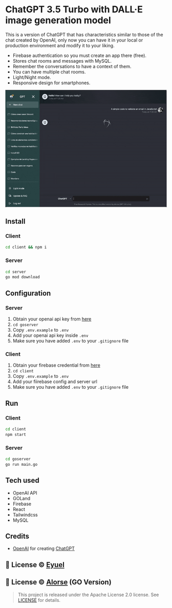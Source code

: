 # ChatGPT 3.5 Turbo with DALL·E image generation model
This is a version of ChatGPT that has characteristics similar to those of the chat created by OpenAI, only now you can have it in your local or production environment and modify it to your liking.
- Firebase authentication so you must create an app there (free).
- Stores chat rooms and messages with MySQL.
- Remember the conversations to have a context of them.
- You can have multiple chat rooms.
- Light/Night mode.
- Responsive design for smartphones.

<img src="demo.gif" width="800px" />

## Install

### Client
```bash
cd client && npm i
```
### Server
```bash
cd server
go mod download
```

## Configuration
### Server
1. Obtain your openai api key from [here](https://openai.com)
2. `cd goserver`
3. Copy `.env.example` to `.env`
4. Add your openai api key inside `.env`
5. Make sure you have added `.env` to your `.gitignore` file

### Client
1. Obtain your firebase credential from [here](https://firebase.google.com/products/realtime-database/)
1. `cd client`
2. Copy `.env.example` to `.env`
3. Add your fiirebase config and server url
4. Make sure you have added `.env` to your `.gitignore` file

## Run
### Client
```bash
cd client
npm start
```
### Server
```bash
cd goserver
go run main.go
```

## Tech used
  - OpenAI API
  - GOLand
  - Firebase
  - React
  - Tailwindcss
  - MySQL


## Credits
- [OpenAI](https://openai.com) for creating [ChatGPT](https://chat.openai.com/chat)

## 📝 License © [Eyuel](https://linkedin.com/in/eyuel-daniel)
## 📝 License © [Alorse](https://www.linkedin.com/in/alorse/) (GO Version)

>This project is released under the Apache License 2.0 license.
See [LICENSE](./LICENSE) for details.
